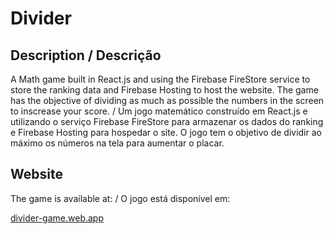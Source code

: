 # Divider

## Description / Descrição

A Math game built in React.js and using the Firebase FireStore service to store 
the ranking data and Firebase Hosting to host the website. The game has the objective 
of dividing as much as possible the numbers in the screen to inscrease your score. 
/ Um jogo matemático construído em React.js e utilizando o serviço Firebase FireStore
para armazenar os dados do ranking e Firebase Hosting para hospedar o site. O jogo tem 
o objetivo de dividir ao máximo os números na tela para aumentar o placar.

## Website

The game is available at: / O jogo está disponível em:

[divider-game.web.app](https://divider-game.web.app)

